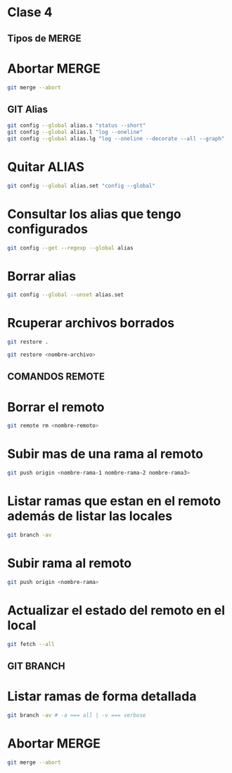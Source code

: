 # Clase 4

## Tipos de MERGE

# Abortar MERGE

```sh
git merge --abort
```

## GIT Alias

```sh
git config --global alias.s "status --short"
git config --global alias.l "log --oneline"
git config --global alias.lg "log --oneline --decorate --all --graph"

```

# Quitar ALIAS

```sh
git config --global alias.set "config --global"
```

# Consultar los alias que tengo configurados

```sh
git config --get --regexp --global alias 
```

# Borrar alias

```sh
git config --global --unset alias.set
```


# Rcuperar archivos borrados

```sh
git restore .
```

```sh
git restore <nombre-archivo>
```

## COMANDOS REMOTE

# Borrar el remoto

```sh
git remote rm <nombre-remoto>
```

# Subir mas de una rama al remoto

```sh
git push origin <nombre-rama-1 nombre-rama-2 nombre-rama3>
``` 

# Listar ramas que estan en el remoto además de listar las locales 

```sh
git branch -av
```

# Subir rama al remoto

```sh
git push origin <nombre-rama>
```

# Actualizar el estado del remoto en el local

```sh
git fetch --all
```

## GIT BRANCH
# Listar ramas de forma detallada

```sh
git branch -av # -a === all | -v === verbose
```
# Abortar MERGE

```sh
git merge --abort
```